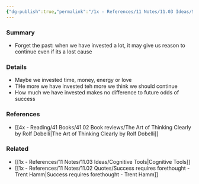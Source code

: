 ```yaml
---
{"dg-publish":true,"permalink":"/1x - References/11 Notes/11.03 Ideas/Sunk cost fallacy/","title":"Sunk cost fallacy","noteIcon":""}
---
```



### Summary
- Forget the past: when we have invested a lot, it may give us reason to continue even if its a lost cause

### Details
- Maybe we invested time, money, energy or love
- THe more we have invested teh more we think we should continue
- How much we have invested makes no difference to future odds of success

### References
- [[4x - Reading/41 Books/41.02 Book reviews/The Art of Thinking Clearly by Rolf Dobelli\|The Art of Thinking Clearly by Rolf Dobelli]]

### Related
- [[1x - References/11 Notes/11.03 Ideas/Cognitive Tools\|Cognitive Tools]]
- [[1x - References/11 Notes/11.02 Quotes/Success requires forethought - Trent Hamm\|Success requires forethought - Trent Hamm]]
